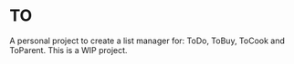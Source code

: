# TO

A personal project to create a list manager for: ToDo, ToBuy, ToCook and ToParent. This is a WIP project.

